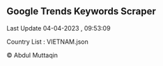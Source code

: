 

## Google Trends Keywords Scraper 
 
Last Update 04-04-2023 , 09:53:09

Country List :
VIETNAM.json



© Abdul Muttaqin 
